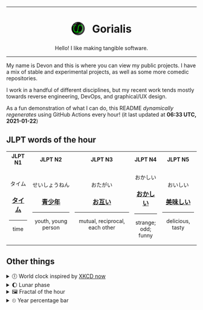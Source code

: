 ***

<h1 align="center">
<sub>
    <img src="readme/resources/avatar.png" height="36">
</sub>
&nbsp;
Gorialis
</h1>
<p align="center">
Hello! I like making tangible software.
</p>

***

My name is Devon and this is where you can view my public projects. I have a mix of stable and experimental projects, as well as some more comedic repositories.

I work in a handful of different disciplines, but my recent work tends mostly towards reverse engineering, DevOps, and graphical/UX design.

As a fun demonstration of what I can do, this README *dynamically regenerates* using GitHub Actions every hour! (it last updated at **06:33 UTC, 2021-01-22**)

<h2>JLPT words of the hour</h2>
<table>
    <tr>
        <th>JLPT N1</th>
        <th>JLPT N2</th>
        <th>JLPT N3</th>
        <th>JLPT N4</th>
        <th>JLPT N5</th>
    </tr>
    <tr>
        <td>
            <p align="center">タイム</p>
            <h3 align="center"><b><a href="https://jisho.org/search/%E3%82%BF%E3%82%A4%E3%83%A0">タイム</a></b></h3>
            <hr>
            <p align="center">time</p>
        </td>
        <td>
            <p align="center">せいしょうねん</p>
            <h3 align="center"><b><a href="https://jisho.org/search/%E9%9D%92%E5%B0%91%E5%B9%B4">青少年</a></b></h3>
            <hr>
            <p align="center">youth,<wbr> young person</p>
        </td>
        <td>
            <p align="center">おたがい</p>
            <h3 align="center"><b><a href="https://jisho.org/search/%E3%81%8A%E4%BA%92%E3%81%84">お互い</a></b></h3>
            <hr>
            <p align="center">mutual,<wbr> reciprocal,<wbr> each other</p>
        </td>
        <td>
            <p align="center">おかしい</p>
            <h3 align="center"><b><a href="https://jisho.org/search/%E3%81%8A%E3%81%8B%E3%81%97%E3%81%84">おかしい</a></b></h3>
            <hr>
            <p align="center">strange;<br> odd;<br> funny</p>
        </td>
        <td>
            <p align="center">おいしい</p>
            <h3 align="center"><b><a href="https://jisho.org/search/%E7%BE%8E%E5%91%B3%E3%81%97%E3%81%84">美味しい</a></b></h3>
            <hr>
            <p align="center">delicious,<wbr> tasty</p>
        </td>
    </tr>
</table>

<h2>Other things</h2>
<details>
<summary>🕕  World clock inspired by <a href="https://xkcd.com/now">XKCD now</a></summary>

> <img src="generated/now.png" width="512">

</details>
<details>
<summary>🌔 Lunar phase</summary>

The moon is approximately 32.74% through its phase (Waxing Gibbous).

</details>
<details>
<summary>&#x1f5bc; Fractal of the hour</summary>

> <img src="generated/fractal.png" width="512">

</details>
<details>
<summary>&#x23f2; Year percentage bar</summary>
<pre><code>2021 [█▁▁▁▁▁▁▁▁▁▁▁▁▁▁▁▁▁▁▁] 5.83%</code></pre>
</details>
